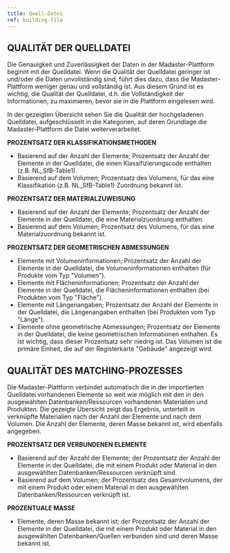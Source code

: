 ```yaml
---
title: Quell-Datei
ref: building-file
---
```


## QUALITÄT DER QUELLDATEI
Die Genauigkeit und Zuverlässigkeit der Daten in der Madaster-Plattform beginnt mit der Quelldatei. Wenn die Qualität der Quelldatei geringer ist und/oder die Daten unvollständig sind, führt dies dazu, dass die Madaster-Plattform weniger genau und vollständig ist. Aus diesem Grund ist es wichtig, die Qualität der Quelldatei, d.h. die Vollständigkeit der Informationen, zu maximieren, bevor sie in die Plattform eingelesen wird.

In der gezeigten Übersicht sehen Sie die Qualität der hochgeladenen Quelldatei, aufgeschlüsselt in die Kategorien, auf deren Grundlage die Madaster-Plattform die Datei weiterverarbeitet.

**PROZENTSATZ DER KLASSIFIKATIONSMETHODEN**
- Basierend auf der Anzahl der Elemente; Prozentsatz der Anzahl der Elemente in der Quelldatei, die einen Klassifizierungscode enthalten (z.B. NL_SfB-Table1).
- Basierend auf dem Volumen; Prozentsatz des Volumens, für das eine Klassifikation (z.B. NL_SfB-Table1) Zuordnung bekannt ist.

**PROZENTSATZ DER MATERIALZUWEISUNG**
- Basierend auf der Anzahl der Elemente; Prozentsatz der Anzahl der Elemente in der Quelldatei, die eine Materialzuordnung enthalten.
- Basierend auf dem Volumen; Prozentsatz des Volumens, für das eine Materialzuordnung bekannt ist.

**PROZENTSATZ DER GEOMETRISCHEN ABMESSUNGEN**
- Elemente mit Volumeninformationen; Prozentsatz der Anzahl der Elemente in der Quelldatei, die Volumeninformationen enthalten (für Produkte vom Typ "Volumen").
- Elemente mit Flächeninformationen; Prozentsatz der Anzahl der Elemente in der Quelldatei, die Flächeninformationen enthalten (bei Produkten vom Typ "Fläche").
- Elemente mit Längenangaben; Prozentsatz der Anzahl der Elemente in der Quelldatei, die Längenangaben enthalten (bei Produkten vom Typ "Länge").
- Elemente ohne geometrische Abmessungen; Prozentsatz der Elemente in der Quelldatei, die keine geometrischen Informationen enthalten. Es ist wichtig, dass dieser Prozentsatz sehr niedrig ist. Das Volumen ist die primäre Einheit, die auf der Registerkarte "Gebäude" angezeigt wird.

## QUALITÄT DES MATCHING-PROZESSES
Die Madaster-Plattform verbindet automatisch die in der importierten Quelldatei vorhandenen Elemente so weit wie möglich mit den in den ausgewählten Datenbanken/Ressourcen vorhandenen Materialien und Produkten. Die gezeigte Übersicht zeigt das Ergebnis, unterteilt in verknüpfte Materialien nach der Anzahl der Elemente und nach dem Volumen. Die Anzahl der Elemente, deren Masse bekannt ist, wird ebenfalls angegeben.

**PROZENTSATZ DER VERBUNDENEN ELEMENTE**
- Basierend auf der Anzahl der Elemente; der Prozentsatz der Anzahl der Elemente in der Quelldatei, die mit einem Produkt oder Material in den ausgewählten Datenbanken/Ressourcen verknüpft sind.
- Basierend auf dem Volumen; der Prozentsatz des Gesamtvolumens, der mit einem Produkt oder einem Material in den ausgewählten Datenbanken/Ressourcen verknüpft ist.

**PROZENTUALE MASSE**
- Elemente, deren Masse bekannt ist; der Prozentsatz der Anzahl der Elemente in der Quelldatei, die mit einem Produkt oder Material in den ausgewählten Datenbanken/Quellen verbunden sind und deren Masse bekannt ist.
